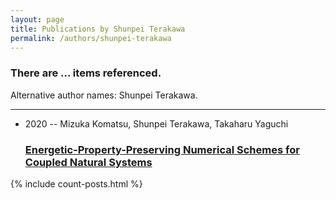 ```yaml
---
layout: page
title: Publications by Shunpei Terakawa
permalink: /authors/shunpei-terakawa
---
```


<h3 id="number-posts">There are ... items referenced.</h3>
<p id='info-authors'>Alternative author names: Shunpei Terakawa.</p>
<hr />
<ul class="post-list">
<li><span class='post-meta'>2020 -- Mizuka Komatsu, Shunpei Terakawa, Takaharu Yaguchi</span><h3><a class='post-link' href="{{ site.baseurl }}/energetic-property-preserving-numerical-schemes-for-coupled-natural-systems">Energetic-Property-Preserving Numerical Schemes for Coupled Natural Systems</a></h3></li>

</ul>
{% include count-posts.html %}
